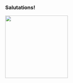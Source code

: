### Salutations!

<a href="https://github.com/anuraghazra/github-readme-stats">
  <img height=200 align="center" src="https://github-readme-stats-kappa-lilac-89.vercel.app/api/top-langs/?username=hesamzkr&theme=radical&include_orgs=true" />
</a>

<!--
**hesamzkr/hesamzkr** is a ✨ _special_ ✨ repository because its `README.md` (this file) appears on your GitHub profile.

Here are some ideas to get you started:

- 🔭 I’m currently working on ...
- 🌱 I’m currently learning ...
- 👯 I’m looking to collaborate on ...
- 🤔 I’m looking for help with ...
- 💬 Ask me about ...
- 📫 How to reach me: ...
- 😄 Pronouns: ...
- ⚡ Fun fact: ...
-->
